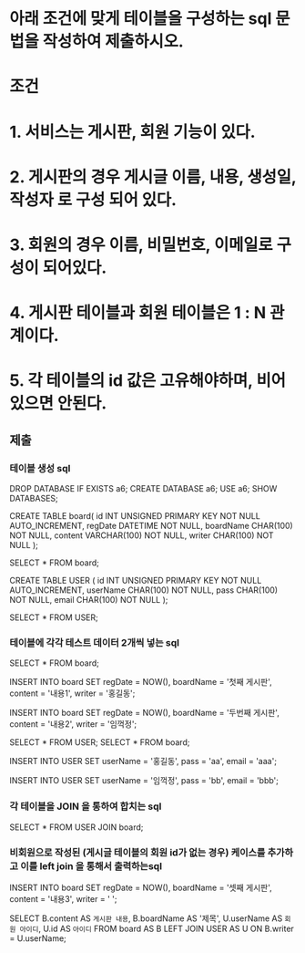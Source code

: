 # 아래 조건에 맞게 테이블을 구성하는 sql 문법을 작성하여 제출하시오.

# 조건
# 1. 서비스는 게시판, 회원 기능이 있다.
# 2. 게시판의 경우 게시글 이름, 내용, 생성일, 작성자 로 구성 되어 있다.
# 3. 회원의 경우 이름, 비밀번호, 이메일로 구성이 되어있다.
# 4. 게시판 테이블과 회원 테이블은 1 : N 관계이다.
# 5. 각 테이블의 id 값은 고유해야하며, 비어있으면 안된다.

## 제출 

### 테이블 생성 sql
DROP DATABASE IF EXISTS a6;
CREATE DATABASE a6;
USE a6;
SHOW DATABASES;

CREATE TABLE board(
    id INT UNSIGNED PRIMARY KEY NOT NULL AUTO_INCREMENT,
    regDate DATETIME NOT NULL,
    boardName CHAR(100) NOT NULL,
    content VARCHAR(100) NOT NULL,
    writer CHAR(100) NOT NULL
);

SELECT * FROM board;


CREATE TABLE USER (
     id INT UNSIGNED PRIMARY KEY NOT NULL AUTO_INCREMENT,
     userName CHAR(100) NOT NULL,
     pass CHAR(100) NOT NULL,
     email CHAR(100) NOT NULL 
);

SELECT * FROM USER;
### 테이블에 각각 테스트 데이터 2개씩 넣는 sql
SELECT * FROM board;

INSERT INTO board
SET regDate = NOW(),
boardName = '첫째 게시판',
content = '내용1',
writer = '홍길동';

INSERT INTO board
SET regDate = NOW(),
boardName = '두번째 게시판',
content = '내용2',
writer = '임꺽정';

SELECT * FROM USER;
SELECT * FROM board;

INSERT INTO USER
SET userName = '홍길동',
pass = 'aa',
email = 'aaa';

INSERT INTO USER
SET userName = '임꺽정',
pass = 'bb',
email = 'bbb';

### 각 테이블을 JOIN 을 통하여 합치는 sql
SELECT *
FROM USER
JOIN board;

### 비회원으로 작성된 (게시글 테이블의 회원 id가 없는 경우) 케이스를 추가하고 이를 left join 을 통해서 출력하는sql
INSERT INTO board
SET regDate = NOW(),
boardName = '셋째 게시판',
content = '내용3',
writer = ' ';

SELECT B.content AS `게시판 내용`,
B.boardName AS '제목',
U.userName AS `회원 아이디`,
U.id AS `아이디`
FROM board AS B
LEFT JOIN USER AS U
ON B.writer = U.userName;





